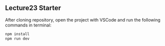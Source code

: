 ## Lecture23 Starter

After cloning repository, open the project with VSCode and run the following commands in terminal:

```bash
npm install
npm run dev
```
